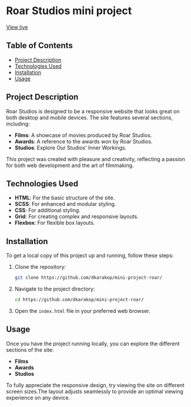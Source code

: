 # Roar Studios mini project

[View live](https://dkarakop.github.io/mini-project-roar/)

## Table of Contents

-   [Project Description](#project-description)
-   [Technologies Used](#technologies-used)
-   [Installation](#installation)
-   [Usage](#usage)

## Project Description

Roar Studios is designed to be a responsive website that looks great on both desktop and mobile devices. The site features several sections, including:

-   **Films**: A showcase of movies produced by Roar Studios.
-   **Awards**: A reference to the awards won by Roar Studios.
-   **Studios**: Explore Our Studios' Inner Workings.

This project was created with pleasure and creativity, reflecting a passion for both web development and the art of filmmaking.

## Technologies Used

-   **HTML**: For the basic structure of the site.
-   **SCSS**: For enhanced and modular styling.
-   **CSS**: For additional styling.
-   **Grid**: For creating complex and responsive layouts.
-   **Flexbox**: For flexible box layouts.

## Installation

To get a local copy of this project up and running, follow these steps:

1. Clone the repository:
    ```sh
    git clone https://github.com/dkarakop/mini-project-roar/
    ```
2. Navigate to the project directory:
    ```sh
    cd https://github.com/dkarakop/mini-project-roar/
    ```
3. Open the `index.html` file in your preferred web browser.

## Usage

Once you have the project running locally, you can explore the different sections of the site:

-   **Films**
-   **Awards**
-   **Studios**

To fully appreciate the responsive design, try viewing the site on different screen sizes.The layout adjusts seamlessly to provide an optimal viewing experience on any device.
